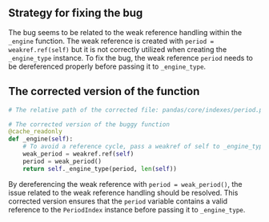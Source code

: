 ## Strategy for fixing the bug
The bug seems to be related to the weak reference handling within the `_engine` function. The weak reference is created with `period = weakref.ref(self)` but it is not correctly utilized when creating the `_engine_type` instance. To fix the bug, the weak reference `period` needs to be dereferenced properly before passing it to `_engine_type`.

## The corrected version of the function
```python
# The relative path of the corrected file: pandas/core/indexes/period.py

# The corrected version of the buggy function
@cache_readonly
def _engine(self):
    # To avoid a reference cycle, pass a weakref of self to _engine_type.
    weak_period = weakref.ref(self)
    period = weak_period()
    return self._engine_type(period, len(self))
```

By dereferencing the weak reference with `period = weak_period()`, the issue related to the weak reference handling should be resolved. This corrected version ensures that the `period` variable contains a valid reference to the `PeriodIndex` instance before passing it to `_engine_type`.